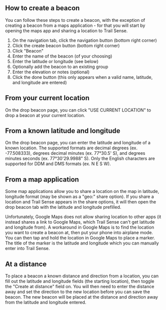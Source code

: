 ## How to create a beacon

You can follow these steps to create a beacon, with the exception of creating a beacon from a maps application - for that you will start by opening the maps app and sharing a location to Trail Sense.

1. On the navigation tab, click the navigation button (bottom right corner)
2. Click the create beacon button (bottom right corner)
3. Click "Beacon"
4. Enter the name of the beacon (of your choosing)
5. Enter the latitude or longitude (see below)
6. Optionally add the beacon to an existing group
7. Enter the elevation or notes (optional)
8. Click the done button (this only appears when a valid name, latitude, and longitude are entered)

## From your current location

On the drop beacon page, you can click "USE CURRENT LOCATION" to drop a beacon at your current location.

## From a known latitude and longitude

On the drop beacon page, you can enter the latitude and longitude of a known location. The supported formats are decimal degrees (ex. -77.508333), degrees decimal minutes (ex. 77°30.5' S), and degrees minutes seconds (ex. 77°30'29.9988" S). Only the English characters are supported for DDM and DMS formats (ex. N E S W).

## From a map application

Some map applications allow you to share a location on the map in latitude, longitude format (may be shown as a "geo:" share option). If you share a location and Trail Sense appears in the share options, it will then open the drop beacon tab with the latitude and longitude prefilled.

Unfortunately, Google Maps does not allow sharing location to other apps (it instead shares a link to Google Maps, which Trail Sense can't get latitude and longitude from). A workaround in Google Maps is to find the location you want to create a beacon at, then put your phone into airplane mode. You can then tap and hold the location in Google Maps to place a marker. The title of the marker is the latitude and longitude which you can manually enter into Trail Sense.

## At a distance

To place a beacon a known distance and direction from a location, you can fill out the latitude and longitude fields (the starting location), then toggle the "Create at distance" field on. You will then need to enter the distance away and set the direction to the new location before you can save the beacon. The new beacon will be placed at the distance and direction away from the latitude and longitude entered.
